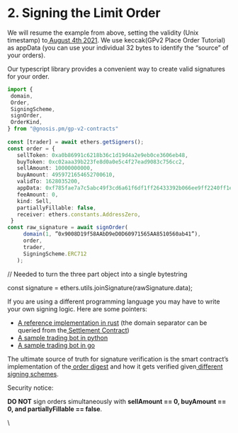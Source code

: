 # 2. Signing the Limit Order

We will resume the example from above, setting the validity (Unix timestamp) to[ August 4th 2021](https://www.epochconverter.com/?q=1628035200). We use keccak(GPv2 Place Order Tutorial) as appData (you can use your individual 32 bytes to identify the “source” of your orders).

Our typescript library provides a convenient way to create valid signatures for your order.

```typescript
import {
 domain,
 Order,
 SigningScheme,
 signOrder,
 OrderKind,
} from "@gnosis.pm/gp-v2-contracts"
​
const [trader] = await ethers.getSigners();
const order = {
   sellToken: 0xa0b86991c6218b36c1d19d4a2e9eb0ce3606eb48,
   buyToken: 0xc02aaa39b223fe8d0a0e5c4f27ead9083c756cc2,
   sellAmount: 10000000000,
   buyAmount: 4959721654652700610,
   validTo: 1628035200,
   appData: 0xf785fae7a7c5abc49f3cd6a61f6df1ff26433392b066ee9ff2240ff1eb7ab6e4,
   feeAmount: 0,
   kind: Sell,
   partiallyFillable: false,
   receiver: ethers.constants.AddressZero,
 }
const raw_signature = await signOrder(
     domain(1, ”0x9008D19f58AAbD9eD0D60971565AA8510560ab41”),
     order,
     trader,
     SigningScheme.ERC712
   );
```

// Needed to turn the three part object into a single bytestring

const signature = ethers.utils.joinSignature(rawSignature.data);

If you are using a different programming language you may have to write your own signing logic. Here are some pointers:

- ​[A reference implementation in rust](https://github.com/gnosis/gp-v2-services/blob/d76f23b867e8dbb201f51736c9666e9b18d1086e/model/src/order.rs#L166) (the domain separator can be queried from the[ Settlement Contract](https://etherscan.io/address/0x9008D19f58AAbD9eD0D60971565AA8510560ab41#readContract))
- ​[A sample trading bot in python](https://pastebin.com/cKXUz0SW)​
- ​[A sample trading bot in go](https://pastebin.com/r787C2wT)​

The ultimate source of truth for signature verification is the smart contract’s implementation of the[ order digest](https://github.com/gnosis/gp-v2-contracts/blob/main/src/contracts/libraries/GPv2Order.sol#L134) and how it gets verified given[ different signing schemes](https://github.com/gnosis/gp-v2-contracts/blob/main/src/contracts/mixins/GPv2Signing.sol#L141).

Security notice:

**DO NOT** sign orders simultaneously with **sellAmount == 0, buyAmount == 0, and partiallyFillable == false**.

\
